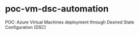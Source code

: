 # poc-vm-dsc-automation
POC: Azure Virtual Machines deployment through Desired State Configuration (DSC)
